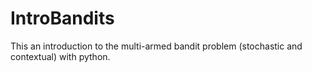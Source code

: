# IntroBandits
This an introduction to the multi-armed bandit problem (stochastic and contextual) with python.
